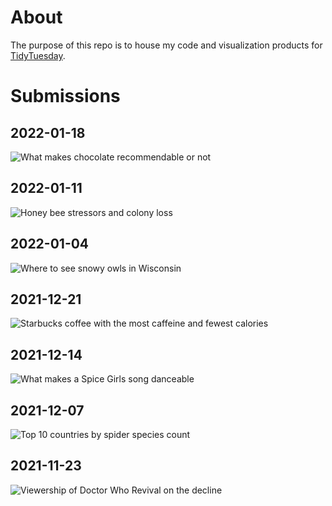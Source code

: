 About
================

The purpose of this repo is to house my code and visualization products
for [TidyTuesday](https://github.com/rfordatascience/tidytuesday).

Submissions
================

## 2022-01-18

![What makes chocolate recommendable or not](2022/2022-01-18/final_plot.png)

## 2022-01-11

![Honey bee stressors and colony loss](2022/2022-01-11/final_plot.png)


## 2022-01-04

![Where to see snowy owls in Wisconsin](2022/2022-01-04/final_plot.png)

## 2021-12-21

![Starbucks coffee with the most caffeine and fewest calories](2021/2021-12-21/final_plot.jpeg)

## 2021-12-14

![What makes a Spice Girls song danceable](2021/2021-12-14/final_plot.jpeg)

## 2021-12-07

![Top 10 countries by spider species count](2021/2021-12-07/final_plot.jpeg)

## 2021-11-23

![Viewership of Doctor Who Revival on the decline](2021/2021-11-23/final_plot.jpeg)
